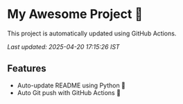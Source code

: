 # My Awesome Project 🚀

This project is automatically updated using GitHub Actions.

_Last updated: 2025-04-20 17:15:26 IST_

## Features
- Auto-update README using Python 🐍
- Auto Git push with GitHub Actions 🤖
